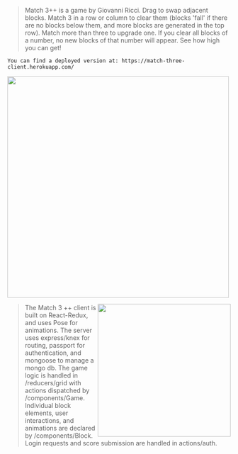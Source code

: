

	
> Match 3++ is a game by Giovanni Ricci. Drag to swap adjacent blocks. Match 3 in a row or column to clear them (blocks 'fall' if there are no blocks below them, and more blocks are generated in the top row). Match more than three to upgrade one. If you clear all blocks of a number, no new blocks of that number will appear. See how high you can get!

	You can find a deployed version at: https://match-three-client.herokuapp.com/



<img src="http://i30.photobucket.com/albums/c320/mormagli/Screenshot%20from%202018-07-13%2009-39-48.png" width="500px" display="inline-block"/>

<img src="http://i30.photobucket.com/albums/c320/mormagli/Screenshot%20from%202018-07-13%2009-40-57.png" 
style="float: right;" width="300px"/>


> The Match 3 ++ client is built on React-Redux, and uses Pose for animations. The server uses express/knex for routing, passport for authentication, and mongoose to manage a mongo db. The game logic is handled in /reducers/grid with actions dispatched by /components/Game. Individual block elements, user interactions, and animations are declared by /components/Block. Login requests and score submission are handled in actions/auth.
